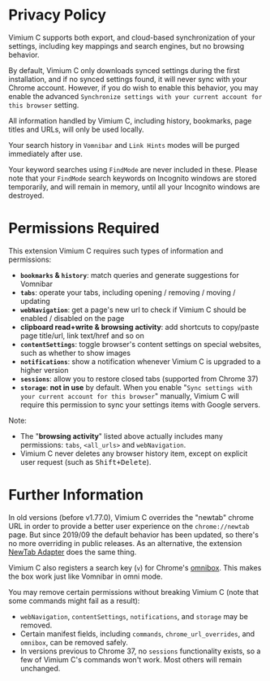 Privacy Policy
==============

Vimium C supports both export, and cloud-based synchronization of your settings,
    including key mappings and search engines, but no browsing behavior.

By default, Vimium C only downloads synced settings during the first installation,
and if no synced settings found, it will never sync with your Chrome account.
However, if you do wish to enable this behavior, you may enable the advanced
    `Synchronize settings with your current account for this browser` setting.

All information handled by Vimium C, including history, bookmarks, page titles and URLs, will only be used locally.

Your search history in `Vomnibar` and `Link Hints` modes will be purged immediately after use.

Your keyword searches using `FindMode` are never included in these.
Please note that your `FindMode` search keywords on Incognito windows are stored temporarily,
    and will remain in memory, until all your Incognito windows are destroyed.


Permissions Required
====================

This extension Vimium C requires such types of information and permissions:
* **`bookmarks` & `history`**: match queries and generate suggestions for Vomnibar
* **`tabs`**: operate your tabs, including opening / removing / moving / updating
* **`webNavigation`**: get a page's new url to check if Vimium C should be enabled / disabled on the page
* **clipboard read+write & browsing activity**: add shortcuts to copy/paste page title/url, link text/href and so on
* **`contentSettings`**: toggle browser's content settings on special websites, such as whether to show images
* **`notifications`**: show a notification whenever Vimium C is upgraded to a higher version
* **`sessions`**: allow you to restore closed tabs (supported from Chrome 37)
* **`storage`**: **not in use** by default.
    When you enable "`Sync settings with your current account for this browser`" manually,
    Vimium C will require this permission to sync your settings items with Google servers.

Note:
* The "**browsing activity**" listed above actually includes many permissions:
    `tabs`, `<all_urls>` and `webNavigation`.
* Vimium C never deletes any browser history item, except on explicit user request (such as <kbd>Shift+Delete</kbd>).


Further Information
===================

In old versions (before v1.77.0),
Vimium C overrides the "newtab" chrome URL in order to provide a better user experience on the `chrome://newtab` page.
But since 2019/09 the default behavior has been updated, so there's no more overriding in public releases.
As an alternative, the extension [NewTab Adapter](https://github.com/gdh1995/vimium-c-helpers/tree/master/newtab#readme)
    does the same thing.

Vimium C also registers a search key (`v`) for Chrome's [omnibox](https://developer.chrome.com/extensions/omnibox).
This makes the box work just like Vomnibar in omni mode.

You may remove certain permissions without breaking Vimium C (note that some commands might fail as a result):
* `webNavigation`, `contentSettings`, `notifications`, and `storage` may be removed.
* Certain manifest fields, including `commands`, `chrome_url_overrides`, and `omnibox`, can be removed safely.
* In versions previous to Chrome 37, no `sessions` functionality exists, so a few of Vimium C's commands won't work.
    Most others will remain unchanged.

